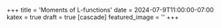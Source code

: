 +++
title = 'Moments of L-functions'
date = 2024-07-9T11:00:00-07:00
katex = true
draft = true
[cascade]
  featured_image = ''
+++
